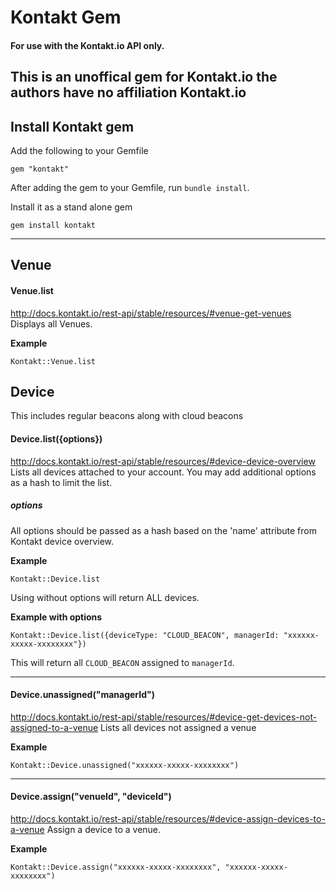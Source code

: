 # Kontakt Gem
#### For use with the Kontakt.io API only.
This is an unoffical gem for Kontakt.io the authors have no affiliation Kontakt.io
----

## Install Kontakt gem
Add the following to your Gemfile
```
gem "kontakt"
```
After adding the gem to your Gemfile, run `bundle install`.

Install it as a stand alone gem
```
gem install kontakt
```

----

## Venue

#### Venue.list
http://docs.kontakt.io/rest-api/stable/resources/#venue-get-venues
Displays all Venues.

__Example__
```
Kontakt::Venue.list
```

## Device
This includes regular beacons along with cloud beacons

#### Device.list({options})
http://docs.kontakt.io/rest-api/stable/resources/#device-device-overview
Lists all devices attached to your account. You may add additional options as a hash to limit the list.

##### options
All options should be passed as a hash based on the 'name' attribute from Kontakt device overview.

__Example__
```
Kontakt::Device.list
```
Using without options will return ALL devices.

__Example with options__
```
Kontakt::Device.list({deviceType: "CLOUD_BEACON", managerId: "xxxxxx-xxxxx-xxxxxxxx"})
```
This will return all `CLOUD_BEACON` assigned to `managerId`.

----
#### Device.unassigned("managerId")
http://docs.kontakt.io/rest-api/stable/resources/#device-get-devices-not-assigned-to-a-venue
Lists all devices not assigned a venue

__Example__
```
Kontakt::Device.unassigned("xxxxxx-xxxxx-xxxxxxxx")
```

----
#### Device.assign("venueId", "deviceId")
http://docs.kontakt.io/rest-api/stable/resources/#device-assign-devices-to-a-venue
Assign a device to a venue.

__Example__
```
Kontakt::Device.assign("xxxxxx-xxxxx-xxxxxxxx", "xxxxxx-xxxxx-xxxxxxxx")
```
